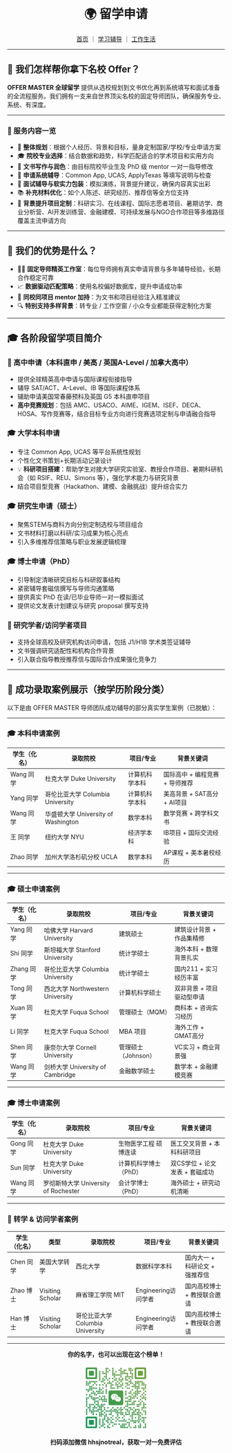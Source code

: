 <h1 align="center">🌍 留学申请</h1>

<p align="center">
  <a href="../index.md">首页</a> ｜ 
  <a href="./study.md">学习辅导</a> ｜ 
  <a href="./life.md">工作生活</a>
</p>

---

## 🌟 我们怎样帮你拿下名校 Offer？

**OFFER MASTER 全球留学** 提供从选校规划到文书优化再到系统填写和面试准备的全流程服务。我们拥有一支来自世界顶尖名校的固定导师团队，确保服务专业、系统、有深度。

---

### 🎯 服务内容一览

- 📌 **整体规划**：根据个人经历、背景和目标，量身定制国家/学校/专业申请方案  
- 🎓 **院校专业选择**：结合数据和趋势，科学匹配适合的学术项目和实用方向  
- 📝 **文书写作与润色**：由目标院校毕业生及 PhD 级 mentor 一对一指导修改  
- 💼 **申请系统辅导**：Common App, UCAS, ApplyTexas 等填写说明与检查  
- 🎤 **面试辅导与软实力包装**：模拟演练，背景提升建议，确保内容真实出彩  
- 📚 **补充材料优化**：如个人陈述、研究经历、推荐信等全方位支持  
- 🚀 **背景提升项目定制**：科研实习、在线课程、国际志愿者项目、暑期访学、商业分析营、AI开发训练营、金融建模、可持续发展与NGO合作项目等多维路径覆盖主流申请方向  

---

## 🧠 我们的优势是什么？

- 👨‍🏫 **固定导师精英工作室**：每位导师拥有真实申请背景与多年辅导经验，长期合作稳定可靠  
- 📈 **数据驱动匹配策略**：使用名校偏好数据库，提升申请成功率  
- 💬 **同校同项目 mentor 加持**：为文书和项目经验注入精准建议  
- 🔍 **特别支持多样背景**：转专业 / 工作空窗 / 小众专业都能获得定制化方案  

---

## 🎓 各阶段留学项目简介

### 🏫 高中申请（本科直申 / 美高 / 英国A-Level / 加拿大高中）
- 提供全球精英高中申请与国际课程衔接指导
- 辅导 SAT/ACT、A-Level、IB 等国际课程体系
- 辅助申请美国常春藤预科及英国 G5 本科直申项目
- **高中竞赛规划**：包括 AMC、USACO、AIME、IGEM、ISEF、DECA、HOSA、写作竞赛等，结合目标专业方向进行竞赛选项定制与申请融合指导

### 🎓 大学本科申请
- 专注 Common App, UCAS 等平台系统性规划
- 个性化文书策划+长期活动记录设计
- 💡 **科研项目搭建**：帮助学生对接大学研究实验室、教授合作项目、暑期科研机会（如 RSIF、REU、Simons 等），强化学术能力与研究背景
- 结合项目型竞赛（Hackathon、建模、金融挑战）提升综合实力

### 🎓 研究生申请（硕士）
- 聚焦STEM与商科方向分别定制选校与项目组合
- 文书材料打磨以科研/实习成果为核心亮点
- 引入多维推荐信策略与职业发展逻辑梳理

### 🎓 博士申请（PhD）
- 引导制定清晰研究目标与科研叙事结构
- 紧密辅导套磁信撰写与导师沟通策略
- 提供真实 PhD 在读/已毕业导师一对一模拟面试
- 提供论文发表计划建议与研究 proposal 撰写支持

### 🧪 研究学者/访问学者项目
- 支持全球高校及研究机构访问申请，包括 J1/H1B 学术类签证辅导
- 文书强调研究适配性和机构合作背景
- 引入联合指导教授推荐信与国际合作成果强化竞争力

---

## 🎉 成功录取案例展示（按学历阶段分类）

以下是由 OFFER MASTER 导师团队成功辅导的部分真实学生案例（已脱敏）：

---

### 🎓 本科申请案例

| 学生（化名） | 录取院校 | 项目/专业 | 背景关键词 |
|--------------|----------|-----------|--------------|
| Wang 同学     | 杜克大学 Duke University | 计算机科学本科 | 国际高中 + 编程竞赛 + 导师推荐 |
| Yang 同学     | 哥伦比亚大学 Columbia University | 计算机科学本科 | 美高背景 + SAT高分 + AI项目 |
| Wang 同学     | 华盛顿大学 University of Washington | 数学本科 | 数学竞赛 + 跨学科文书 |
| 王 同学        | 纽约大学 NYU | 经济学本科 | IB项目 + 国际交流经验 |
| Zhao 同学     | 加州大学洛杉矶分校 UCLA | 数学本科 | AP课程 + 美本暑校经历 |

---

### 🎓 硕士申请案例

| 学生（化名） | 录取院校 | 项目/专业 | 背景关键词 |
|--------------|----------|-----------|--------------|
| Yang 同学     | 哈佛大学 Harvard University | 建筑硕士 | 建筑设计背景 + 作品集精修 |
| Shi 同学      | 斯坦福大学 Stanford University | 统计学硕士 | 海外本科 + 数理背景扎实 |
| Zhang 同学    | 哥伦比亚大学 Columbia University | 统计学硕士 | 国内211 + 实习经历丰富 |
| Tong 同学     | 西北大学 Northwestern University | 计算机科学硕士 | 双非背景 + 项目驱动型申请 |
| Xuan 同学     | 杜克大学 Fuqua School | 管理硕士（MQM） | 商科本 + 咨询实习经历 |
| Li 同学       | 杜克大学 Fuqua School | MBA 项目 | 海外工作 + GMAT高分 |
| Shen 同学     | 康奈尔大学 Cornell University | 管理硕士（Johnson） | VC实习 + 商业背景强 |
| Wang 同学     | 剑桥大学 University of Cambridge | 金融数学硕士 | 数学本 + 金融建模竞赛 |

---

### 🎓 博士申请案例

| 学生（化名） | 录取院校 | 项目/专业 | 背景关键词 |
|--------------|----------|-----------|--------------|
| Gong 同学     | 杜克大学 Duke University | 生物医学工程 硕博连读 | 医工交叉背景 + 本科科研项目 |
| Sun 同学      | 杜克大学 Duke University | 计算机科学博士（PhD） | 双CS学位 + 论文发表 + 套磁成功 |
| Wang 同学     | 罗彻斯特大学 University of Rochester | 会计学博士（PhD） | 海外硕士 + 研究动机清晰 |

---

### 🔄 转学 & 访问学者案例

| 学生（化名） | 类型 | 录取院校 | 项目/专业 | 背景关键词 |
|--------------|------|----------|-----------|--------------|
| Chen 同学     | 美国大学转学 | 西北大学 | 数据科学本科 | 国内大一 + 科研论文 + 强推荐信 |
| Zhao 博士     | Visiting Scholar | 麻省理工学院 MIT | Engineering访问学者 | 国内高校博士 + 教授联合邀请 |
| Han 博士     | Visiting Scholar | 哥伦比亚大学 Columbia University | Engineering访问学者 | 国内高校博士 + 教授联合邀请 |

---

<p align="center"><strong>你的名字，也可以出现在这个榜单！</strong></p>

<p align="center">
  <img src="../images/vx.png" alt="微信二维码" width="150" />
</p>

<p align="center"><strong>扫码添加微信 hhsjnotreal，获取一对一免费评估</strong></p>
